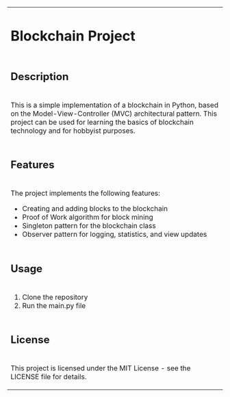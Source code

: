 <table align="center" border="0">
  <tr>
    <td><h1>Blockchain Project</h1></td>
  </tr>
  <tr>
    <td><h2>Description</h2></td>
  </tr>
  <tr>
    <td>
      <p>This is a simple implementation of a blockchain in Python, based on the Model-View-Controller (MVC) architectural pattern. This project can be used for learning the basics of blockchain technology and for hobbyist purposes.</p>
    </td>
  </tr>
  <tr>
    <td><h2>Features</h2></td>
  </tr>
  <tr>
    <td>
      <p>The project implements the following features:</p>
      <ul>
        <li>Creating and adding blocks to the blockchain</li>
        <li>Proof of Work algorithm for block mining</li>
        <li>Singleton pattern for the blockchain class</li>
        <li>Observer pattern for logging, statistics, and view updates</li>
      </ul>
    </td>
  </tr>
  <tr>
    <td><h2>Usage</h2></td>
  </tr>
  <tr>
    <td>
      <ol>
        <li>Clone the repository</li>
        <li>Run the main.py file</li>
      </ol>
    </td>
  </tr>
  <tr>
    <td><h2>License</h2></td>
  </tr>
  <tr>
    <td>
      <p>This project is licensed under the MIT License - see the LICENSE file for details.</p>
    </td>
  </tr>
</table>
